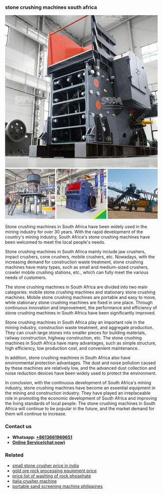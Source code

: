 <h3>stone crushing machines south africa</h3><img src='1703042562.jpg' alt=''><p>Stone crushing machines in South Africa have been widely used in the mining industry for over 30 years. With the rapid development of the country's mining industry, South Africa's stone crushing machines have been welcomed to meet the local people's needs.</p><p>Stone crushing machines in South Africa mainly include jaw crushers, impact crushers, cone crushers, mobile crushers, etc. Nowadays, with the increasing demand for construction waste treatment, stone crushing machines have many types, such as small and medium-sized crushers, crawler mobile crushing stations, etc., which can fully meet the various needs of customers.</p><p>The stone crushing machines in South Africa are divided into two main categories: mobile stone crushing machines and stationary stone crushing machines. Mobile stone crushing machines are portable and easy to move, while stationary stone crushing machines are fixed in one place. Through continuous innovation and improvement, the performance and efficiency of stone crushing machines in South Africa have been significantly improved.</p><p>Stone crushing machines in South Africa play an important role in the mining industry, construction waste treatment, and aggregate production. They can crush large stones into smaller pieces for building materials, railway construction, highway construction, etc. The stone crushing machines in South Africa have many advantages, such as simple structure, high efficiency, low production cost, and convenient maintenance.</p><p>In addition, stone crushing machines in South Africa also have environmental protection advantages. The dust and noise pollution caused by these machines are relatively low, and the advanced dust collection and noise reduction devices have been widely used to protect the environment.</p><p>In conclusion, with the continuous development of South Africa's mining industry, stone crushing machines have become an essential equipment in the mining and construction industry. They have played an irreplaceable role in promoting the economic development of South Africa and improving the living standards of local people. The stone crushing machines in South Africa will continue to be popular in the future, and the market demand for them will continue to increase.</p><h3>Contact us</h3><ul><li><strong>Whatsapp:&nbsp;<a href="https://wa.me/8613661969651">+8613661969651</a></strong></li><li><a href="https://swt.shibang-china.com/?git&amp;zhl&amp;stone crushing machines south africa"><strong>Online Service(chat now)</strong></a></li></ul><h3>Related</h3><ul><li><a href='small stone crusher price in india.md'>small stone crusher price in india</a></li><li><a href='gold ore rock processing equipment price.md'>gold ore rock processing equipment price</a></li><li><a href='price list of washing of rock phosphate.md'>price list of washing of rock phosphate</a></li><li><a href='italia crusher machine.md'>italia crusher machine</a></li><li><a href='portable sand screening machine philippines.md'>portable sand screening machine philippines</a></li></ul>